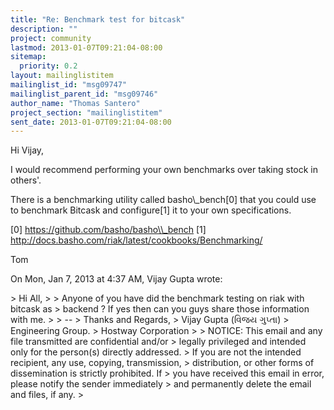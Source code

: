 ```yaml
---
title: "Re: Benchmark test for bitcask"
description: ""
project: community
lastmod: 2013-01-07T09:21:04-08:00
sitemap:
  priority: 0.2
layout: mailinglistitem
mailinglist_id: "msg09747"
mailinglist_parent_id: "msg09746"
author_name: "Thomas Santero"
project_section: "mailinglistitem"
sent_date: 2013-01-07T09:21:04-08:00
---
```



Hi Vijay,

I would recommend performing your own benchmarks over taking stock in
others'.

There is a benchmarking utility called basho\\_bench[0] that you could use to
benchmark Bitcask and configure[1] it to your own specifications.

[0] https://github.com/basho/basho\\_bench
[1] http://docs.basho.com/riak/latest/cookbooks/Benchmarking/

Tom

On Mon, Jan 7, 2013 at 4:37 AM, Vijay Gupta  wrote:

&gt; Hi All,
&gt;
&gt; Anyone of you have did the benchmark testing on riak with bitcask as
&gt; backend ? If yes then can you guys share those information with me.
&gt;
&gt; --
&gt; Thanks and Regards,
&gt; Vijay Gupta (વિજય ગુપ્તા)
&gt; Engineering Group.
&gt; Hostway Corporation
&gt;
&gt; NOTICE: This email and any file transmitted are confidential and/or
&gt; legally privileged and intended only for the person(s) directly addressed.
&gt; If you are not the intended recipient, any use, copying, transmission,
&gt; distribution, or other forms of dissemination is strictly prohibited. If
&gt; you have received this email in error, please notify the sender immediately
&gt; and permanently delete the email and files, if any.
&gt;

